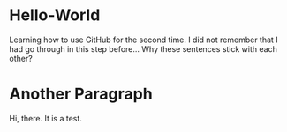# Hello-World
Learning how to use GitHub for the second time. 
I did not remember that I had go through in this step before...
Why these sentences stick with each other?
# Another Paragraph
Hi, there. It is a test.
